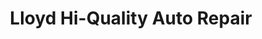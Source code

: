 ---
title: "Lloyd Hi-Quality Auto Repair"
url: /lloydminster/lloyd-hi-quality-auto-repair/
shop: Autowerkstatt
---